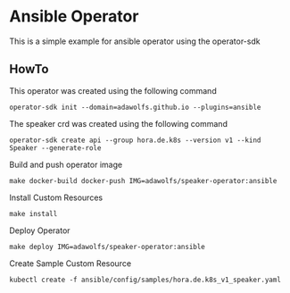 # Ansible Operator

This is a simple example for ansible operator using the operator-sdk

## HowTo

This operator was created using the following command
```
operator-sdk init --domain=adawolfs.github.io --plugins=ansible
```

The speaker crd was created using the following command
```
operator-sdk create api --group hora.de.k8s --version v1 --kind Speaker --generate-role
```

Build and push operator image
```
make docker-build docker-push IMG=adawolfs/speaker-operator:ansible
```

Install Custom Resources
```
make install
```

Deploy Operator
```
make deploy IMG=adawolfs/speaker-operator:ansible
```

Create Sample Custom Resource
```
kubectl create -f ansible/config/samples/hora.de.k8s_v1_speaker.yaml 
```